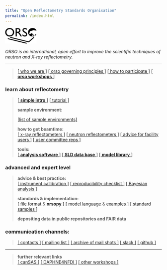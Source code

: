 ```yaml
---
title: "Open Reflectometry Standards Organisation"
permalink: /index.html
---
```


<img src="https://github.com/reflectivity/logo/raw/master/aglavic/ORSO_Logo_clean.png" width="20%">

*ORSO is an international, open effort to improve the scientific techniques 
of neutron and X-ray reflectometry.*

---

> [\[ who we are \]](https://www.reflectometry.org/organisation_and_communication) 
> [\[ orso governing principles \]](https://www.reflectometry.org/organisation_and_communication/orso_governing_principles) 
> [\[ how to participate \]](https://www.reflectometry.org/organisation_and_communication/how_to_participate) 
> [\[ **orso workshops** \]](https://www.reflectometry.org/workshops) 

### learn about reflectometry

> [\[ **simple intro** \]](https://www.reflectometry.org/learn_about_reflectometry/simple_intro)
> [\[ tutorial \]](https://www.reflectometry.org/learn/intro.html)
> 
>
> **sample environment:**
> 
> [[list of sample environments]](https://www.reflectometry.org/learn_about_reflectometry/sample_environments)
>
>
> **how to get beamtime:**  
> [\[ x-ray reflectometers \]](https://www.reflectometry.org/learn_about_reflectometry/list_of_x-ray_reflectometers)
> [\[ neutron reflectometers \]](https://www.reflectometry.org/learn_about_reflectometry/list_of_neutron_reflectometers)
> [\[ advice for facility users \]](https://www.reflectometry.org/learn_about_reflectometry/advice_for_facility_users)
> [\[ user committee reps \]](https://www.reflectometry.org/learn_about_reflectometry/list_of_user_committee_reps)
>
> 
> **tools:**  
> [\[ **analysis software** \]](https://www.reflectometry.org/learn_about_reflectometry/analysis_software) 
> [\[ **SLD data base** \]](https://slddb.esss.dk/slddb/)
> [\[ **model library** \]](https://www.reflectometry.org/learn_about_reflectometry/model_library)
>
> 
### advanced and expert level

> **advice & best practice:**  
> [\[ instrument callibration \]](https://www.reflectometry.org/advanced_and_expert_level/calibrations)
> [\[ reproducibility checklist \]](https://www.reflectometry.org/advanced_and_expert_level/reproducibility_checklist)
> [\[ Bayesian analysis \]](https://journals.iucr.org/j/issues/2023/01/00/yr5098/index.html)
> 
> **standards & implementation:**  
> [\[ file format ](https://www.reflectometry.org/advanced_and_expert_level/file_format)
> & [ **orsopy** \]](https://orsopy.readthedocs.io/en/latest)
> [\[ model language ](https://www.reflectometry.org/advanced_and_expert_level/file_format/simple_model) 
> & [ examples \]](https://slddb.esss.dk/slddb/sample)
> [\[ standard samples \]](https://www.reflectometry.org/advanced_and_expert_level/standard_samples)
>
> **depositing data in public repositories and FAIR data**  

### communication channels:

> [\[ contacts \]](https://www.reflectometry.org/organisation_and_communication/contacts) 
> [\[ mailing list \]](https://reflectometry.us10.list-manage.com/subscribe/post?u=e7e953117fa45f665f9030aaa&id=fa298202d4) 
> [\[ archive of mail shots \]](https://us10.campaign-archive.com/home/?u=e7e953117fa45f665f9030aaa&id=fa298202d4) 
> [\[ slack \]](https://orso-co.slack.com) 
> [\[ github \]](https://github.com/reflectivity) 

---

> **further relevant links**  
> [\[ canSAS \]](https://www.cansas.org)
> [\[ DAPHNE4NFDI \]](https://www.daphne4nfdi.de/english/index.php)
> [\[ other workshops \]](https://www.reflectometry.org/organisation_and_communication/other_links)


